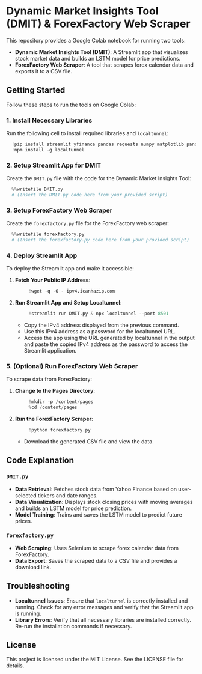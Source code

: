 # Dynamic Market Insights Tool (DMIT) & ForexFactory Web Scraper

This repository provides a Google Colab notebook for running two tools:

- **Dynamic Market Insights Tool (DMIT)**: A Streamlit app that visualizes stock market data and builds an LSTM model for price predictions.
- **ForexFactory Web Scraper**: A tool that scrapes forex calendar data and exports it to a CSV file.

## Getting Started

Follow these steps to run the tools on Google Colab:

### 1. Install Necessary Libraries

Run the following cell to install required libraries and `localtunnel`:
  
  ```python
    !pip install streamlit yfinance pandas requests numpy matplotlib pandas_datareader keras scikit-learn selenium
    !npm install -g localtunnel
  ```

### 2. Setup Streamlit App for DMIT

Create the `DMIT.py` file with the code for the Dynamic Market Insights Tool:

  ```python
    %%writefile DMIT.py
    # (Insert the DMIT.py code here from your provided script)
  ```

### 3. Setup ForexFactory Web Scraper

Create the `forexfactory.py` file for the ForexFactory web scraper:

  ```python
    %%writefile forexfactory.py
    # (Insert the forexfactory.py code here from your provided script)
  ```

### 4. Deploy Streamlit App

To deploy the Streamlit app and make it accessible:

1. **Fetch Your Public IP Address**:

   ```python
        !wget -q -O - ipv4.icanhazip.com
   ```

2. **Run Streamlit App and Setup Localtunnel**:

   ```python
        !streamlit run DMIT.py & npx localtunnel --port 8501
   ```

   - Copy the IPv4 address displayed from the previous command.
   - Use this IPv4 address as a password for the localtunnel URL.
   - Access the app using the URL generated by localtunnel in the output and paste the copied IPv4 address as the password to access the Streamlit application.

### 5. (Optional) Run ForexFactory Web Scraper

To scrape data from ForexFactory:

1. **Change to the Pages Directory**:

   ```python
        !mkdir -p /content/pages
        %cd /content/pages
   ```

2. **Run the ForexFactory Scraper**:

   ```python
        !python forexfactory.py
   ```

   - Download the generated CSV file and view the data.

## Code Explanation

### `DMIT.py`
- **Data Retrieval**: Fetches stock data from Yahoo Finance based on user-selected tickers and date ranges.
- **Data Visualization**: Displays stock closing prices with moving averages and builds an LSTM model for price prediction.
- **Model Training**: Trains and saves the LSTM model to predict future prices.

### `forexfactory.py`
- **Web Scraping**: Uses Selenium to scrape forex calendar data from ForexFactory.
- **Data Export**: Saves the scraped data to a CSV file and provides a download link.

## Troubleshooting

- **Localtunnel Issues**: Ensure that `localtunnel` is correctly installed and running. Check for any error messages and verify that the Streamlit app is running.
- **Library Errors**: Verify that all necessary libraries are installed correctly. Re-run the installation commands if necessary.

## License

This project is licensed under the MIT License. See the LICENSE file for details.
